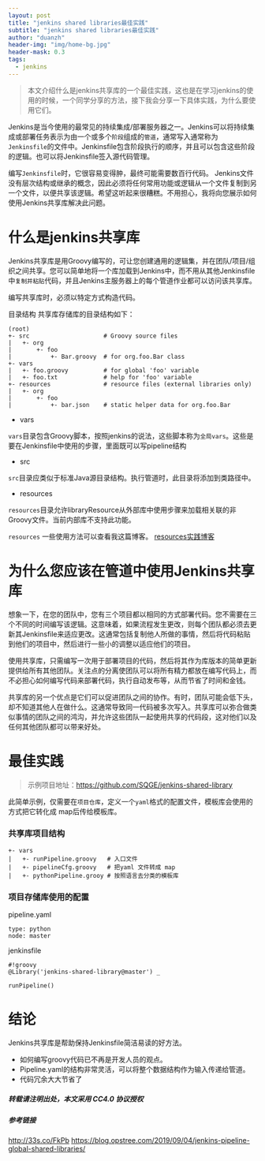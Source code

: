 ```yaml
---
layout: post
title: "jenkins shared libraries最佳实践"
subtitle: "jenkins shared libraries最佳实践"
author: "duanzh"
header-img: "img/home-bg.jpg"
header-mask: 0.3
tags:
  - jenkins
---
```

> 本文介绍什么是jenkins共享库的一个最佳实践，这也是在学习jenkins的使用的时候，一个同学分享的方法，接下我会分享一下具体实践，为什么要使用它们。

Jenkins是当今使用的最常见的持续集成/部署服务器之一。Jenkins可以将持续集成或部署任务表示为由一个或多个`阶段`组成的`管道`，通常写入通常称为`Jenkinsfile`的文件中。Jenkinsfile包含阶段执行的顺序，并且可以包含这些阶段的逻辑。也可以将Jenkinsfile签入源代码管理。




编写`Jenkinsfile`时，它很容易变得肿，最终可能需要数百行代码。
Jenkins文件没有层次结构或继承的概念，因此必须将任何常用功能或逻辑从一个文件复制到另一个文件，以便共享该逻辑。希望这听起来很糟糕。不用担心，我将向您展示如何使用Jenkins共享库解决此问题。


# 什么是jenkins共享库
Jenkins共享库是用Groovy编写的，可让您创建通用的逻辑集，并在团队/项目/组织之间共享。您可以简单地将一个库加载到Jenkins中，而不用从其他Jenkinsfile中`复制并粘贴`代码，并且Jenkins主服务器上的每个管道作业都可以访问该共享库。

编写共享库时，必须以特定方式构造代码。

目录结构
共享库存储库的目录结构如下：
```
(root)
+- src                     # Groovy source files
|   +- org
|       +- foo
|           +- Bar.groovy  # for org.foo.Bar class
+- vars
|   +- foo.groovy          # for global 'foo' variable
|   +- foo.txt             # help for 'foo' variable
+- resources               # resource files (external libraries only)
|   +- org
|       +- foo
|           +- bar.json    # static helper data for org.foo.Bar
```

- vars

`vars`目录包含Groovy脚本，按照jenkins的说法，这些脚本称为`全局vars`。这些是要在Jenkinsfile中使用的步骤，里面既可以写pipeline结构

- src

`src`目录应类似于标准Java源目录结构。执行管道时，此目录将添加到类路径中。

- resources 

`resources`目录允许libraryResource从外部库中使用步骤来加载相关联的非Groovy文件。当前内部库不支持此功能。

`resources` 一些使用方法可以查看我这篇博客。
[resources实践博客](https://takingx.com/2020/08/07/jenkins-resources/)

# 为什么您应该在管道中使用Jenkins共享库

想象一下，在您的团队中，您有三个项目都以相同的方式部署代码。您不需要在三个不同的时间编写该逻辑。这意味着，如果流程发生更改，则每个团队都必须去更新其Jenkinsfile来适应更改。这通常包括复制他人所做的事情，然后将代码粘贴到他们的项目中，然后进行一些小的调整以适应他们的项目。


使用共享库，只需编写一次用于部署项目的代码，然后将其作为库版本的简单更新提供给所有其他团队。关注点的分离使团队可以将所有精力都放在编写代码上，而不必担心如何编写代码来部署代码，执行自动发布等，从而节省了时间和金钱。


共享库的另一个优点是它们可以促进团队之间的协作。有时，团队可能会低下头，却不知道其他人在做什么。这通常导致同一代码被多次写入。共享库可以弥合做类似事情的团队之间的鸿沟，并允许这些团队一起使用共享的代码段，这对他们以及任何其他团队都可以带来好处。

# 最佳实践

> 示例项目地址：https://github.com/SQGE/jenkins-shared-library

此简单示例，仅需要在`项目仓库`，定义一个`yaml`格式的配置文件，模板库会使用的方式把它转化成 map后传给模板库。

### 共享库项目结构
```
+- vars
|   +- runPipeline.groovy   # 入口文件
|   +- pipelineCfg.groovy   # 把yaml 文件转成 map
|   +- pythonPipeline.grooy # 按照语言去分类的模板库
```
### 项目存储库使用的配置
pipeline.yaml
```
type: python
node: master
```
jenkinsfile
```
#!groovy   
@Library('jenkins-shared-library@master') _

runPipeline()
```

# 结论
Jenkins共享库是帮助保持Jenkinsfile简洁易读的好方法。
- 如何编写groovy代码已不再是开发人员的观点。
- Pipeline.yaml的结构非常灵活，可以将整个数据结构作为输入传递给管道。
- 代码冗余大大节省了
##### 转载请注明出处，本文采用 CC4.0 协议授权

##### 参考链接
http://33s.co/FkPb
https://blog.opstree.com/2019/09/04/jenkins-pipeline-global-shared-libraries/
